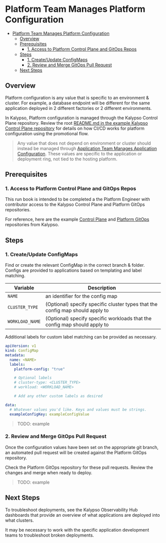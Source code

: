 # Platform Team Manages Platform Configuration

- [Platform Team Manages Platform Configuration](#platform-team-manages-platform-configuration)
  - [Overview](#overview)
  - [Prerequisites](#prerequisites)
    - [1. Access to Platform Control Plane and GitOps Repos](#1-access-to-platform-control-plane-and-gitops-repos)
  - [Steps](#steps)
    - [1. Create/Update ConfigMaps](#1-createupdate-configmaps)
    - [2. Review and Merge GitOps Pull Request](#2-review-and-merge-gitops-pull-request)
  - [Next Steps](#next-steps)

## Overview

Platform configuration is any value that is specific to an environment & cluster. For example, a database endpoint will be different for the same application deployed in 2 different factories or 2 different environments.

In Kalypso, Platform configuration is managed through the Kalypso Control Plane repository. Review the root [README.md in the example Kalypso Control Plane repository](https://github.com/microsoft/kalypso-control-plane) for details on how CI/CD works for platform configuration using the promotional flow.

> Any value that does not depend on environment or cluster should instead be managed through [Application Team Manages Application Configuration](./application-team-manages-application-configuration.md). These values are specific to the application or deployment ring, not tied to the hosting platform.

## Prerequisites

### 1. Access to Platform Control Plane and GitOps Repos

This run book is intended to be completed a the Platform Engineer with contributor access to the Kalypso Control Plane and Platform GitOps repositories.

For reference, here are the example [Control Plane](https://github.com/microsoft/kalypso-control-plane) and [Platform GitOps](https://github.com/microsoft/kalypso-gitops) repositories from Kalypso.

## Steps

### 1. Create/Update ConfigMaps

Find or create the relevant ConfigMap in the correct branch & folder. Configs are provided to applications based on templating and label matching.

| Variable        | Description                                                                   |
| --------------- | ----------------------------------------------------------------------------- |
| `NAME`          | an identifier for the config map                                              |
| `CLUSTER_TYPE`  | (Optional) specify specific cluster types that the config map should apply to |
| `WORKLOAD_NAME` | (Optional) specify specific workloads that the config map should apply to     |

Additional labels for custom label matching can be provided as necessary.

```yaml
apiVersion: v1
kind: ConfigMap
metadata:
  name: <NAME>
  labels:
    platform-config: "true"

    # Optional labels
    # cluster-type: <CLUSTER_TYPE>
    # workload: <WORKLOAD_NAME>

    # Add any other custom labels as desired

data:
  # Whatever values you'd like. Keys and values must be strings.
  exampleConfigKey: exampleConfigValue
```

> TODO: example

### 2. Review and Merge GitOps Pull Request

Once the configuration values have been set on the appropriate git branch, an automated pull request will be created against the Platform GitOps repository.

Check the Platform GitOps repository for these pull requests. Review the changes and merge when ready to deploy.

> TODO: example

## Next Steps

To troubleshoot deployments, see the Kalypso Observability Hub dashboards that provide an overview of what applications are deployed into what clusters.

It may be necessary to work with the specific application development teams to troubleshoot broken deployments.
